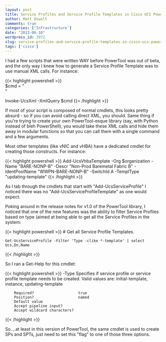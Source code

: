 ```yaml
---
layout: post
title: Service Profiles and Service Profile Templates in Cisco UCS PowerTool
author: Matt Oswalt
comments: true
categories: ['Infrastructure']
date: "2013-06-10"
wordpress_id: 3972
slug: service-profiles-and-service-profile-templates-in-cisco-ucs-powertool
tags: ['cisco']
---
```



I had a few scripts that were written WAY before PowerTool was out of beta, and the only way I knew how to generate a Service Profile Template was to use manual XML calls. For instance:

{{< highlight powershell >}}     
$cmd = "<configConfMos inHierarchical='true'> 
      <inConfigs>
          <pair key='org-root/org-" + $orgName + "/ls-" + $serviceProfileName + "' >    
              <lsServer
                  agentPolicyName=''
                  biosProfileName=''
                  bootPolicyName='" + $bootPolicyName + "'
                  descr='' 
                  dn='org-root/org-" + $orgName + "/ls-" + $serviceProfileName + "' 
                  dynamicConPolicyName=''
                  extIPState='none'
                  hostFwPolicyName=''
                  identPoolName='" + $UUID_POOL_NAME + "'
                	localDiskPolicyName='default'
                	maintPolicyName='default'
                	mgmtAccessPolicyName=''
                	mgmtFwPolicyName=''
                	name='" + $serviceProfileName + "'
                	powerPolicyName='default'
                	scrubPolicyName=''
                	srcTemplName=''
                	statsPolicyName='default'
                	status='created'
                	type='initial-template'
                	usrLbl=''
                	uuid='0'
                	vconProfileName=''>
                	<vnicEther
                		adaptorProfileName='VMWare'
                		addr='derived'
                		adminVcon='any'
                		identPoolName=''
                		mtu='1500'
                		name='" + $VNIC_A_NAME + "'
                		nwCtrlPolicyName=''
                		nwTemplName='" + $VNIC_TEMPLATE_A_NAME + "'
                		order='3'
                		pinToGroupName=''
                		qosPolicyName=''
                		rn='ether-" + $VNIC_A_NAME + "'
                		statsPolicyName='default'
                		status='created'
                		switchId='" + $switchId + "'>
                		</vnicEther>
                		<vnicEther
                			adaptorProfileName='VMWare'
                			addr='derived'
                			adminVcon='any'
                			identPoolName=''
                			mtu='1500'
                			name='" + $VNIC_B_NAME + "'
                			nwCtrlPolicyName=''
                			nwTemplName='" + $VNIC_TEMPLATE_B_NAME + "'
                			order='4'
                			pinToGroupName=''
                			qosPolicyName=''
                			rn='ether-" + $VNIC_B_NAME + "'
                			statsPolicyName='default'
                			status='created'
                			switchId='" + $switchId + "'>
                		</vnicEther>
                		<vnicFcNode
                			addr='pool-derived'
                			identPoolName='" + $WWNN_POOL_NAME + "'
                			rn='fc-node' >
                		</vnicFcNode>
                		<vnicFc
                			adaptorProfileName='VMWare'
                			addr='derived'
                			adminVcon='any'
                			identPoolName=''
                			maxDataFieldSize='2048'
                			name='" + $VHBA_A_NAME + "'
                			nwTemplName='" + $VHBA_TEMPLATE_A_NAME + "'
                			order='1'
                			persBind='disabled'
                			persBindClear='no'
                			pinToGroupName=''
                			qosPolicyName=''
                			rn='fc-" + $VHBA_A_NAME + "'
                			statsPolicyName='default'
                			status='created'
                			switchId='" + $switchId + "'>
                		</vnicFc>
                		<vnicFc
                			adaptorProfileName='VMWare'
                			addr='derived'
                			adminVcon='any'
                			identPoolName=''
                			maxDataFieldSize='2048'
                			name='" + $VHBA_B_NAME + "'
                			nwTemplName='" + $VHBA_TEMPLATE_B_NAME + "'
                			order='2'
                			persBind='disabled'
                			persBindClear='no'
                			pinToGroupName=''
                			qosPolicyName=''
                			rn='fc-" + $VHBA_B_NAME+ "'
                			statsPolicyName='default'
                			status='created'
                			switchId='" + $switchId + "'>
                		</vnicFc>
                		<lsRequirement
                			name='" + $SERVER_POOL_NAME + "'
                			qualifier=''
                			restrictMigration='no'
                			rn='pn-req' >
                		</lsRequirement>
                		<lsPower
                			rn='power'
                			state='down' >
                		</lsPower>
                	</lsServer>
              </pair>
          </inConfigs>
      </configConfMos>"

Invoke-UcsXml -XmlQuery $cmd
{{< /highlight >}}

If most of your script is composed of normal cmdlets, this looks pretty absurd - so if you can avoid calling direct XML, you should. Same thing if you're trying to create your own PowerTool-esque library (say, with Python instead of bleh PowerShell), you would take these XML calls and hide them away in modular functions so that you can call them with a single command and a few arguments.

Most other templates (like vNIC and vHBA) have a dedicated cmdlet for creating those constructs. For instance:

{{< highlight powershell >}}
    Add-UcsVhbaTemplate -Org $organization -Name "BARE-NONP-B" -Descr "Non-Prod Baremetal Fabric B" -IdentPoolName "WWPN-BARE-NONP-B" -SwitchId A -TemplType "updating-template"
{{< /highlight >}}

As I tab through the cmdlets that start with "Add-UcsServiceProfile" I noticed there was no "Add-UcsServiceProfileTemplate" as one would expect.

Poking around in the release notes for v1.0 of the PowerTool library, I noticed that one of the new features was the ability to filter Service Profiles based on type (aimed at being able to get all the Service Profiles in the system:

{{< highlight powershell >}}
    # Get all Service Profile Templates.
    
    Get-UcsServiceProfile -Filter 'Type -clike *-template' | select Ucs,Dn,Name
{{< /highlight >}}

So I ran a Get-Help for this cmdlet:

{{< highlight powershell >}}
    -Type <string>
        Specifies if service profile or service profile template needs to be created. Valid values are: initial-template, instance, updating-template
    
        Required?                    true
        Position?                    named
        Default value
        Accept pipeline input?
        Accept wildcard characters?
{{< /highlight >}}

So....at least in this version of PowerTool, the same cmdlet is used to create SPs and SPTs, just need to set this "flag" to one of those three options.
